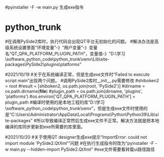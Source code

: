 #pyinstaller -F -w main.py    生成exe指令

# python_trunk
#在调用PySide2库时，执行代码会出现QT平台无初始化的问题。
#解决办法是高级系统设置里面“环境变量”-》“用户变量”-》变量名“QT_QPA_PLATFORM_PLUGIN_PATH”，变量值-》“D:\学习\software_python_code\python_trunk\venv\Lib\site-packages\PySide2\plugins\platforms”


#2021/10/19
#关于在系统编译正常，但是生成exe文件时“Failed to execute script main”出现两个问题。
#调用PySide2库时__init__.py需要修改
#shiboken2 = root
#result = [shiboken2, os.path.join(root, 'PySide2')]
#dirname = os.path.dirname(__file__) 
#plugin_path = os.path.join(dirname, 'plugins', 'platforms')
#os.environ['QT_QPA_PLATFORM_PLUGIN_PATH'] = plugin_path
#编译时使用的是本地工程的库“D:\学习\software_python_code\python_trunk\venv”，但是生成exe文件时使用的是“C:\Users\Administrator\AppData\Local\Programs\Python\Python39\Lib\site-packages”
#所以导致编译正常然后生成exe文件不正常。解决方法就是把本地编译的库同步更新到exe所需要的库里面。


#2021/10/20
#关于使用QT designer生成exe提示“ImportError: could not import module 'PySide2.QtXml'”问题
#在执行生成指令时改为“pyinstaller -F -w main.py --hidden-import PySide2.QtXml”
#exe文件需要看转载ui路径路径
